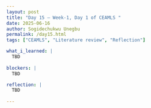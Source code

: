 ```yaml
---
layout: post
title: "Day 15 – Week-1, Day 1 of CEAMLS "
date: 2025-06-16
author: Sogidechukwu Unegbu
permalink: /day15.html
tags: ["CEAMLS", "Literature review", "Reflection"]

what_i_learned: |  
  TBD
   
blockers: |
  TBD

reflection: |
  TBD
   
---
```

